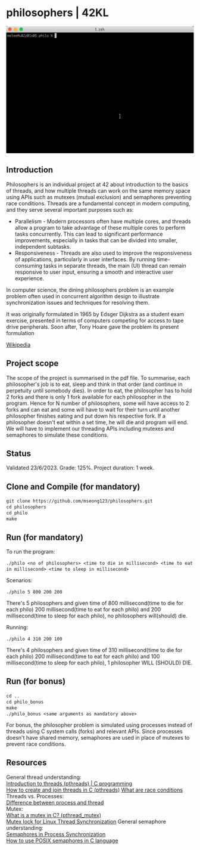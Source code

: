# philosophers | 42KL

![philo.gif](https://github.com/mseong123/philosophers/blob/18b304f5b143edcd73791cee300d5e7488ce2cfe/philo.gif)

## Introduction
Philosophers is an individual project at 42 about introduction to the basics of threads, and how multiple threads can work on the same memory space using APIs such as mutexes (mutual exclusion) and semaphores preventing race conditions. Threads are a fundamental concept in modern computing, and they serve several important purposes such as:
- Parallelism - Modern processors often have multiple cores, and threads allow a program to take advantage of these multiple cores to perform tasks concurrently. This can lead to significant performance improvements, especially in tasks that can be divided into smaller, independent subtasks.
- Responsiveness - Threads are also used to improve the responsiveness of applications, particularly in user interfaces. By running time-consuming tasks in separate threads, the main (UI) thread can remain responsive to user input, ensuring a smooth and interactive user experience.

In computer science, the dining philosophers problem is an example problem often used in concurrent algorithm design to illustrate synchronization issues and techniques for resolving them.

It was originally formulated in 1965 by Edsger Dijkstra as a student exam exercise, presented in terms of computers competing for access to tape drive peripherals. Soon after, Tony Hoare gave the problem its present formulation

[Wikipedia](https://en.wikipedia.org/wiki/Dining_philosophers_problem)

## Project scope
The scope of the project is summarised in the pdf file. To summarise, each philosopher's job is to eat, sleep and think in that order (and continue in perpetuity until somebody dies). In order to eat, the philosopher has to hold 2 forks and there is only 1 fork available for each philosopher in the program. Hence for N number of philosophers, some will have access to 2 forks and can eat and some will have to wait for their turn until another philosopher finishes eating and put down his respective fork. If a philosopher doesn't eat within a set time, he will die and program will end. We will have to implement our threading APIs including mutexes and semaphores to simulate these conditions. 

## Status

Validated 23/6/2023. Grade: 125%. Project duration: 1 week.

## Clone and Compile (for mandatory)

```
git clone https://github.com/mseong123/philosophers.git
cd philosophers
cd philo
make
```

## Run (for mandatory)
To run the program:

```
./philo <no of philosophers> <time to die in millisecond> <time to eat in millisecond> <time to sleep in millisecond>
```

Scenarios:
```
./philo 5 800 200 200
```
There's 5 philosophers and given time of 800 millisecond(time to die for each philo) 200 millisecond(time to eat for each philo) and 200 millisecond(time to sleep for each philo), no philosophers will(should) die. 

Running:
```
./philo 4 310 200 100
```
There's 4 philosophers and given time of 310 millisecond(time to die for each philo) 200 millisecond(time to eat for each philo) and 100 millisecond(time to sleep for each philo), 1 philosopher WILL (SHOULD) DIE.

## Run (for bonus)
```
cd ..
cd philo_bonus
make
./philo_bonus <same arguments as mandatory above>
```
For bonus, the philosopher problem is simulated using processes instead of threads using C system calls (forks) and relevant APIs. Since processes doesn't have shared memory, semaphores are used in place of mutexes to prevent race conditions.

## Resources
General thread understanding:  
[Introduction to threads (pthreads) | C programming](https://www.youtube.com/watch?v=ldJ8WGZVXZk)  
[How to create and join threads in C (pthreads)](https://www.youtube.com/watch?v=uA8X5zNOGw8&list=PL9IEJIKnBJjFZxuqyJ9JqVYmuFZHr7CFM)
[What are race conditions](https://www.youtube.com/watch?v=FY9livorrJI)  
Threads vs. Processes:  
[Difference between process and thread](https://www.geeksforgeeks.org/difference-between-process-and-thread/)  
Mutex:  
[What is a mutex in C? (pthread_mutex)](https://www.youtube.com/watch?v=oq29KUy29iQ)  
[Mutex lock for Linux Thread Synchronization](https://www.geeksforgeeks.org/mutex-lock-for-linux-thread-synchronization/) 
General semaphore understanding:  
[Semaphores in Process Synchronization](https://www.geeksforgeeks.org/semaphores-in-process-synchronization/)  
[How to use POSIX semaphores in C language](https://www.geeksforgeeks.org/use-posix-semaphores-c/)  
